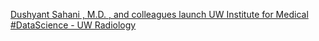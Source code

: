 [Dushyant Sahani , M.D. , and colleagues launch UW Institute for Medical #DataScience - UW Radiology](https://qi.tc/qi/111966)